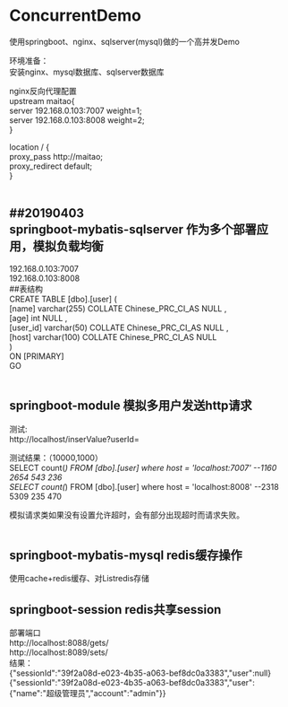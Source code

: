 # ConcurrentDemo
使用springboot、nginx、sqlserver(mysql)做的一个高并发Demo

环境准备：</br>
安装nginx、mysql数据库、sqlserver数据库</br>

nginx反向代理配置</br>
upstream maitao{</br>
		server 192.168.0.103:7007 weight=1;</br>
		server 192.168.0.103:8008 weight=2;</br>
	}</br>
  
location / {</br>
    proxy_pass http://maitao; </br>
    proxy_redirect default; </br>
  }</br>
</br>

##20190403</br>
springboot-mybatis-sqlserver 作为多个部署应用，模拟负载均衡</br>
---
192.168.0.103:7007</br>
192.168.0.103:8008</br>
##表结构</br>
CREATE TABLE [dbo].[user] (</br>
[name] varchar(255) COLLATE Chinese_PRC_CI_AS NULL ,</br>
[age] int NULL ,</br>
[user_id] varchar(50) COLLATE Chinese_PRC_CI_AS NULL ,</br>
[host] varchar(100) COLLATE Chinese_PRC_CI_AS NULL </br>
)</br>
ON [PRIMARY]</br>
GO</br>
</br>

springboot-module 模拟多用户发送http请求</br>
---
测试:</br>
http://localhost/inserValue?userId=</br>

测试结果：（10000,1000）</br>
SELECT count(*) FROM [dbo].[user] where host = 'localhost:7007' --1160 2654 543 236</br>
SELECT count(*) FROM [dbo].[user] where host = 'localhost:8008' --2318 5309 235 470</br>

模拟请求类如果没有设置允许超时，会有部分出现超时而请求失败。</br>
</br>


springboot-mybatis-mysql redis缓存操作</br>
---
使用cache+redis缓存、对List<E>redis存储
</br>

springboot-session redis共享session</br>
---
部署端口</br>
http://localhost:8088/gets/</br>
http://localhost:8089/sets/</br>
结果：</br>
{"sessionId":"39f2a08d-e023-4b35-a063-bef8dc0a3383","user":null}</br>
{"sessionId":"39f2a08d-e023-4b35-a063-bef8dc0a3383","user":{"name":"超级管理员","account":"admin"}}</br>


